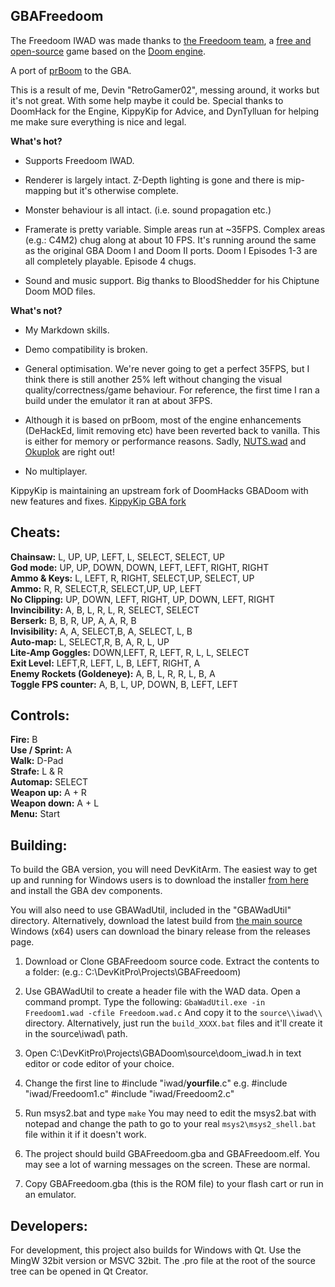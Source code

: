 ## GBAFreedoom

The Freedoom IWAD was made thanks to [the Freedoom team](https://freedoom.github.io), a [free and open-source](https://github.com/freedoom/freedoom/blob/master/COPYING.adoc) game based on the [Doom engine](https://doomwiki.org/wiki/Doom_engine).

A port of [prBoom](https://doomwiki.org/wiki/PrBoom) to the GBA.

This is a result of me, Devin "RetroGamer02", messing around, it works but it's not great. With some help maybe it could be.
Special thanks to DoomHack for the Engine, KippyKip for Advice, and DynTylluan for helping me make sure everything is nice and legal.

**What's hot?**

- Supports Freedoom IWAD.

- Renderer is largely intact. Z-Depth lighting is gone and there is mip-mapping but it's otherwise complete.

- Monster behaviour is all intact. (i.e. sound propagation etc.)

- Framerate is pretty variable. Simple areas run at ~35FPS. Complex areas (e.g.: C4M2) chug along at about 10 FPS. It's running around the same as the original GBA Doom I and Doom II ports. Doom I Episodes 1-3 are all completely playable. Episode 4 chugs.

- Sound and music support. Big thanks to BloodShedder for his Chiptune Doom MOD files.

**What's not?**

- My Markdown skills.

- Demo compatibility is broken.

- General optimisation. We're never going to get a perfect 35FPS, but I think there is still another 25% left without changing the visual quality/correctness/game behaviour. For reference, the first time I ran a build under the emulator it ran at about 3FPS.

- Although it is based on prBoom, most of the engine enhancements (DeHackEd, limit removing etc) have been reverted back to vanilla. This is either for memory or performance reasons. Sadly, [NUTS.wad](https://doomwiki.org/wiki/Joke_WAD#nuts.wad_and_derivatives) and [Okuplok](https://doomwiki.org/wiki/Okuplok_Slaughter_Map) are right out!

- No multiplayer. 



KippyKip is maintaining an upstream fork of DoomHacks GBADoom with new features and fixes. [KippyKip GBA fork](https://github.com/Kippykip/GBADoom)


## Cheats:
**Chainsaw:** L, UP, UP, LEFT, L, SELECT, SELECT, UP  
**God mode:** UP, UP, DOWN, DOWN, LEFT, LEFT, RIGHT, RIGHT  
**Ammo & Keys:** L, LEFT, R, RIGHT, SELECT,UP, SELECT, UP  
**Ammo:** R, R, SELECT,R, SELECT,UP, UP, LEFT  
**No Clipping:** UP, DOWN, LEFT, RIGHT, UP, DOWN, LEFT, RIGHT  
**Invincibility:** A, B, L, R, L, R, SELECT, SELECT  
**Berserk:** B, B, R, UP, A, A, R, B  
**Invisibility:** A, A, SELECT,B, A, SELECT, L, B  
**Auto-map:** L, SELECT,R, B, A, R, L, UP  
**Lite-Amp Goggles:** DOWN,LEFT, R, LEFT, R, L, L, SELECT  
**Exit Level:** LEFT,R, LEFT, L, B, LEFT, RIGHT, A  
**Enemy Rockets (Goldeneye):** A, B, L, R, R, L, B, A  
**Toggle FPS counter:** A, B, L, UP, DOWN, B, LEFT, LEFT  

## Controls:  
**Fire:** B  
**Use / Sprint:** A  
**Walk:** D-Pad  
**Strafe:** L & R  
**Automap:** SELECT  
**Weapon up:** A + R  
**Weapon down:** A + L  
**Menu:** Start  

## Building:

To build the GBA version, you will need DevKitArm. The easiest way to get up and running for Windows users is to download the installer [from here](https://github.com/devkitPro/installer/releases) and install the GBA dev components.

You will also need to use GBAWadUtil, included in the "GBAWadUtil\" directory. Alternatively, download the latest build from [the main source](https://github.com/doomhack/GbaWadUtil) Windows (x64) users can download the binary release from the releases page.

1) Download or Clone GBAFreedoom source code.
Extract the contents to a folder: (e.g.: C:\DevKitPro\Projects\GBAFreedoom)

2) Use GBAWadUtil to create a header file with the WAD data.
Open a command prompt.
Type the following:
```GbaWadUtil.exe -in Freedoom1.wad -cfile Freedoom.wad.c```
And copy it to the ```source\\iwad\\``` directory.
Alternatively, just run the ```build_XXXX.bat``` files and it'll create it in the source\iwad\ path.

3) Open C:\DevKitPro\Projects\GBADoom\source\doom_iwad.h in text editor or code editor of your choice.
4) Change the first line to #include "iwad/**yourfile**.c" e.g.
#include "iwad/Freedoom1.c"
#include "iwad/Freedoom2.c"

5) Run msys2.bat and type ```make```
You may need to edit the msys2.bat with notepad and change the path to go to your real ```msys2\msys2_shell.bat``` file within it if it doesn't work.

6) The project should build GBAFreedoom.gba and GBAFreedoom.elf. You may see a lot of warning messages on the screen. These are normal.

7) Copy GBAFreedoom.gba (this is the ROM file) to your flash cart or run in an emulator.


## Developers:

For development, this project also builds for Windows with Qt. Use the MingW 32bit version or MSVC 32bit. The .pro file at the root of the source tree can be opened in Qt Creator.
